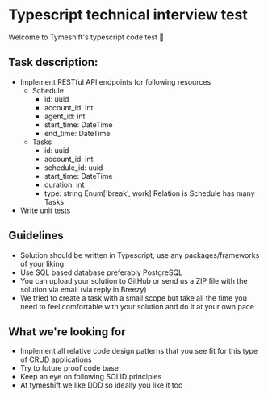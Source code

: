 # Typescript technical interview test

Welcome to Tymeshift's typescript code test 🧪

## Task description:
- Implement RESTful API endpoints for following resources
	- Schedule
		- id: uuid
		- account_id: int
		- agent_id: int
		- start_time: DateTime
		- end_time: DateTime
	- Tasks
		- id: uuid
		- account_id: int
		- schedule_id: uuid
		- start_time: DateTime
		- duration: int
		- type: string Enum['break', work]
	Relation is Schedule has many Tasks
- Write unit tests 

## Guidelines 
- Solution should be written in Typescript, use any packages/frameworks of your liking 
- Use SQL based database preferably PostgreSQL 
- You can upload your solution to GitHub or send us a ZIP file with the solution via email (via reply in Breezy)
- We tried to create a task with a small scope but take all the time you need to feel comfortable with your solution and do it at your own pace


## What we're looking for 
- Implement all relative code design patterns that you see fit for this type of CRUD applications
- Try to future proof code base 
- Keep an eye on following SOLID principles 
- At tymeshift we like DDD so ideally you like it too 